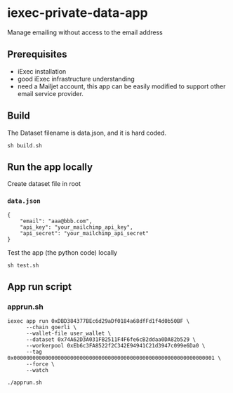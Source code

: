 # iexec-private-data-app

Manage emailing without access to the email address


## Prerequisites

 * iExec installation
 * good iExec infrastructure understanding
 * need a Mailjet account, this app can be easily modified to support other email service provider.

## Build

The Dataset filename is data.json, and it is hard coded.

```
sh build.sh
```

## Run the app locally

Create dataset file in root 

### **`data.json`**
```
{
    "email": "aaa@bbb.com",
    "api_key": "your_mailchimp_api_key",
    "api_secret": "your_mailchimp_api_secret"
}
```

Test the app (the python code) locally

```
sh test.sh
```

## App run script


### **apprun.sh**
```
iexec app run 0xDBD384377BEc6d29aDf0184a68dfFd1f4d0b50BF \
      --chain goerli \
      --wallet-file user_wallet \
      --dataset 0x74A62D3A031FB2511F4F6fe6cB2ddaa0DA82b529 \
      --workerpool 0xEb6c3FA8522f2C342E94941C21d3947c099e6Da0 \
      --tag 0x0000000000000000000000000000000000000000000000000000000000000001 \
      --force \
      --watch
```


```
./apprun.sh
```
